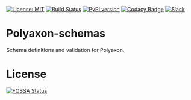 [![License: MIT](https://img.shields.io/badge/License-MIT-green.svg)](LICENSE)
[![Build Status](https://travis-ci.org/polyaxon/polyaxon-schemas.svg?branch=master)](https://travis-ci.org/polyaxon/polyaxon-schemas)
[![PyPI version](https://badge.fury.io/py/polyaxon-schemas.svg)](https://badge.fury.io/py/polyaxon-schemas)
[![Codacy Badge](https://api.codacy.com/project/badge/Grade/3bf5388afaa141b19e4cfc4fe58876c0)](https://www.codacy.com/app/polyaxon/polyaxon-schemas?utm_source=github.com&amp;utm_medium=referral&amp;utm_content=polyaxon/polyaxon-schemas&amp;utm_campaign=Badge_Grade)
[![Slack](https://img.shields.io/badge/chat-on%20slack-aadada.svg?logo=slack&longCache=true)](https://join.slack.com/t/polyaxon/shared_invite/enQtMzQ0ODc2MDg1ODc0LWY2ZTdkMTNmZjBlZmRmNjQxYmYwMTBiMDZiMWJhODI2ZTk0MDU4Mjg5YzA5M2NhYzc5ZjhiMjczMDllYmQ2MDg)

# Polyaxon-schemas

Schema definitions and validation for Polyaxon.


# License

[![FOSSA Status](https://app.fossa.io/api/projects/git%2Bgithub.com%2Fpolyaxon%2Fpolyaxon-schemas.svg?type=large)](https://app.fossa.io/projects/git%2Bgithub.com%2Fpolyaxon%2Fpolyaxon-schemas?ref=badge_large)
